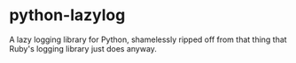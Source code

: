 # python-lazylog
A lazy logging library for Python, shamelessly ripped off from that thing that Ruby's logging library just does anyway.
